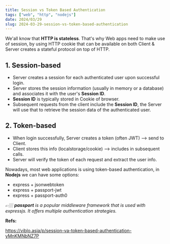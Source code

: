 ```yaml
---
title: Session vs Token Based Authentication
tags: ["web", "http", "nodejs"]
date: 2024/03/29
slug: 2024-03-29-session-vs-token-based-authentication
---
```


We'all know that **HTTP is stateless**. That's why Web apps need to make use of session, by using HTTP cookie that can be available on both Client & Server creates a stateful protocol on top of HTTP.

## 1. Session-based

- Server creates a session for each authenticated user upon successful login.
- Server stores the session information (usually in memory or a database) and associates it with the user's **Session ID**.
- **Session ID** is typically stored in Cookie of browser.
- Subsequent requests from the client include the **Session ID**, the Server will use that to retrieve the session data of the authenticated user.

## 2. Token-based

- When login successfully, Server creates a token (often JWT) --> send to Client.
- Client stores this info (localstorage/cookie) --> includes in subsequent calls.
- Server will verify the token of each request and extract the user info.

Nowadays, most web applications is using token-based authentication, in **Nodejs** we can have some options:

- express + jsonwebtoken
- express + passport-jwt
- express + passport-auth0

 
_👉🏼 **passport** is a popular middleware framework that is used with expressjs. It offers multiple authentication strategies._

**Refs:**

https://viblo.asia/p/session-va-token-based-authentication-yMnKMNbNZ7P


